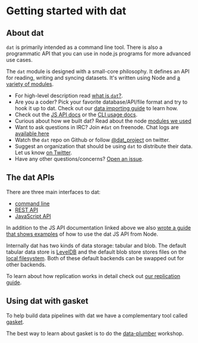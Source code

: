 # Getting started with dat

## About dat

`dat` is primarily intended as a command line tool. There is also a programmatic API that you can use in node.js programs for more advanced use cases.

The `dat` module is designed with a small-core philosophy. It defines an API for reading, writing and syncing datasets. It's written using Node and [a variety of modules](https://github.com/maxogden/dat/blob/master/docs/modules.md).

* For high-level description read [what is `dat`?](https://github.com/maxogden/dat/blob/master/docs/what-is-dat.md).
* Are you a coder? Pick your favorite database/API/file format and try to hook it up to dat. Check out our [data importing guide](https://github.com/maxogden/dat/blob/master/docs/importing.md) to learn how.
* Check out the [JS API docs](https://github.com/maxogden/dat/blob/master/docs/js-api.md) or the [CLI usage docs](https://github.com/maxogden/dat/blob/master/docs/cli-usage.md).
* Curious about how we built dat? Read about the node [modules we used](https://github.com/maxogden/dat/blob/master/docs/modules.md)
* Want to ask questions in IRC? Join `#dat` on freenode. Chat logs are [available here](https://botbot.me/freenode/dat/)
* Watch the `dat` repo on Github or follow [@dat_project](https://twitter.com/dat_project) on twitter.
* Suggest an organization that should be using `dat` to distribute their data. Let us know [on Twitter](http://twitter.com/dat_project).
* Have any other questions/concerns? [Open an issue](https://github.com/maxogden/dat/issues).

## The dat APIs

There are three main interfaces to dat:

- [command line](https://github.com/maxogden/dat/blob/master/docs/cli-usage.md)
- [REST API](https://github.com/maxogden/dat/blob/master/docs/rest-api.md)
- [JavaScript API](https://github.com/maxogden/dat/blob/master/docs/js-api.md)

In addition to the JS API documentation linked above we also [wrote a guide that shows examples](https://github.com/maxogden/dat/blob/master/docs/using-dat-from-node.md) of how to use the dat JS API from Node.

Internally dat has two kinds of data storage: tabular and blob. The default tabular data store is [LevelDB](http://leveldb.org) and the default blob store stores files on the [local filesystem](https://github.com/mafintosh/fs-blob-store). Both of these default backends can be swapped out for other backends.

To learn about how replication works in detail check out [our replication guide](https://github.com/maxogden/dat/blob/master/docs/replication.md).

## Using dat with gasket

To help build data pipelines with dat we have a complementary tool called [gasket](https://github.com/datproject/gasket).

The best way to learn about gasket is to do the [data-plumber](https://www.npmjs.org/package/data-plumber) workshop.
